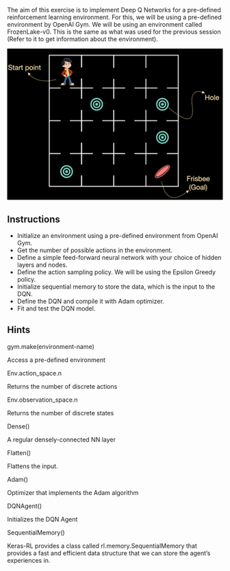 The aim of this exercise is to implement Deep Q Networks for a pre-defined reinforcement learning environment. For this, we will be using a pre-defined environment by OpenAI Gym. We will be using an environment called FrozenLake-v0. This is the same as what was used for the previous session (Refer to it to get information about the environment).

![img](frozen_lake.png)



## **Instructions**

- Initialize an environment using a pre-defined environment from OpenAI Gym.
- Get the number of possible actions in the environment. 
- Define a simple feed-forward neural network with your choice of hidden layers and nodes.
- Define the action sampling policy. We will be using the Epsilon Greedy policy.
- Initialize sequential memory to store the data, which is the input to the DQN.
- Define the DQN and compile it with Adam optimizer.
- Fit and test the DQN model.



## **Hints**

gym.make(environment-name)

Access a pre-defined environment

Env.action_space.n

Returns the number of discrete actions

Env.observation_space.n

Returns the number of discrete states

 Dense()

A regular densely-connected NN layer

Flatten()

Flattens the input. 

Adam()

Optimizer that implements the Adam algorithm

DQNAgent()

Initializes the DQN Agent

SequentialMemory()

Keras-RL provides a class called rl.memory.SequentialMemory that provides a fast and efficient data structure that we can store the agent’s experiences in.
